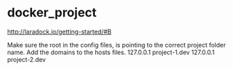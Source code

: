 # docker_project

http://laradock.io/getting-started/#B

Make sure the root in the config files, is pointing to the correct project folder name.
Add the domains to the hosts files.
127.0.0.1  project-1.dev
127.0.0.1  project-2.dev
